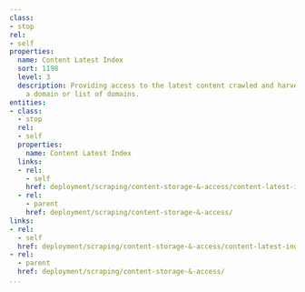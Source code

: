 ```yaml
---
class:
- stop
rel:
- self
properties:
  name: Content Latest Index
  sort: 1198
  level: 3
  description: Providing access to the latest content crawled and harvest against
    a domain or list of domains.
entities:
- class:
  - stop
  rel:
  - self
  properties:
    name: Content Latest Index
  links:
  - rel:
    - self
    href: deployment/scraping/content-storage-&-access/content-latest-index.md
  - rel:
    - parent
    href: deployment/scraping/content-storage-&-access/
links:
- rel:
  - self
  href: deployment/scraping/content-storage-&-access/content-latest-index.md
- rel:
  - parent
  href: deployment/scraping/content-storage-&-access/
...
```

